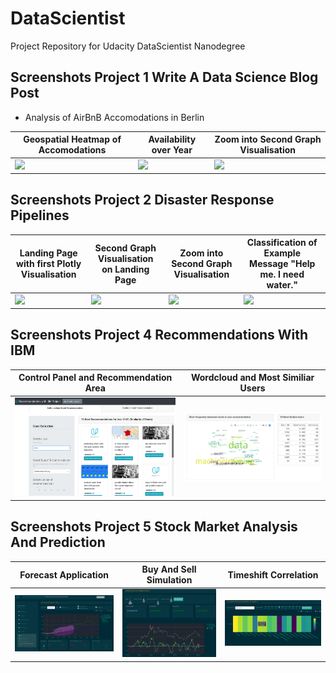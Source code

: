# DataScientist
Project Repository for Udacity DataScientist Nanodegree

## Screenshots Project 1 Write A Data Science Blog Post

  * Analysis of AirBnB Accomodations in Berlin

| Geospatial Heatmap of Accomodations | Availability over Year |  Zoom into Second Graph Visualisation | 
|--------------------------------------|--------------------------------------|--------------------------------------|
| ![](https://miro.medium.com/max/1400/1*ZL9BMnhnP89T0aF7zESCjg.png) | ![](https://miro.medium.com/max/3452/1*xYdO-8s24dbNj76of0aMng.png) | ![](https://miro.medium.com/max/1220/1*YyTd-6G2ic-DiNuioEwgCw.png) | 

## Screenshots Project 2 Disaster Response Pipelines

|  Landing Page with first Plotly Visualisation | Second Graph Visualisation on Landing Page |  Zoom into Second Graph Visualisation | Classification of Example Message "Help me. I need water." |
|--------------------------------------|--------------------------------------|--------------------------------------|--------------------------------------|
| ![](https://imgur.com/xTMDsW5.jpg) | ![](https://imgur.com/paJIsXT.jpg) | ![](https://imgur.com/bS8uYnF.jpg) | ![](https://imgur.com/95ZeX3K.jpg) |

## Screenshots Project 4 Recommendations With IBM

| Control Panel and Recommendation Area | Wordcloud and Most Similiar Users |
|--------------------------------------|--------------------------------------|
| ![](https://github.com/herrfeder/Udacity-Project-Recommendations-With-IBM-Webapp/raw/8db15c2ebe164d14f956c593809874259e378a30/screenshots/recommendations_webapp_top.png) | ![](https://github.com/herrfeder/Udacity-Project-Recommendations-With-IBM-Webapp/raw/8db15c2ebe164d14f956c593809874259e378a30/screenshots/recommendations_webapp_bottom.png) |

## Screenshots Project 5 Stock Market Analysis And Prediction

| Forecast Application | Buy And Sell Simulation | Timeshift Correlation |
|--------------------------------------|--------------------------------------|--------------------------------------|
| ![](https://github.com/herrfeder/DataScientist/raw/master/Project_05_Capstone_Stock_Chart_Analysis/images/forecast_full_view.png) | ![](https://github.com/herrfeder/DataScientist/raw/master/Project_05_Capstone_Stock_Chart_Analysis/images/buy_and_sell_sim.png) | ![](https://github.com/herrfeder/DataScientist/raw/master/Project_05_Capstone_Stock_Chart_Analysis/images/corr_timeshift.png) |
